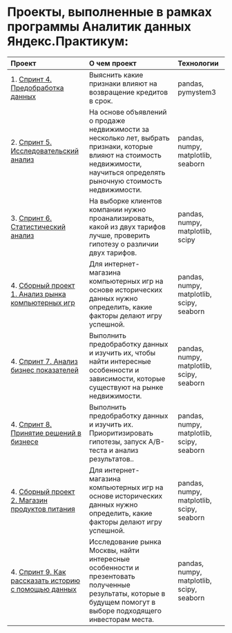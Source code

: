# Проекты, выполненные в рамках программы Аналитик данных Яндекс.Практикум:

| Проект                          | О чем проект                                                  | Технологии|
|:------------------------------|:-------------------------------------------------------------|:--------|
| 1. [Спринт 4. Предобработка данных](https://github.com/Bishopxzol/Yandex-practicum/tree/main/Cпринт%204%20Предобработка%20данных)| Выяснить какие признаки влияют на возвращение кредитов в срок.| pandas, pymystem3|
| 2. [Спринт 5. Исследовательский анализ](https://github.com/Bishopxzol/Yandex-practicum/tree/main/Спринт%205%20Исследовательский%20анализ%20данных)| На основе объявлений о продаже недвижимости за несколько лет, выбрать признаки, которые влияют на стоимость недвижимости, научиться определять рыночную стоимость недвижимости.| pandas, numpy, matplotlib, seaborn|
| 3. [Спринт 6. Статистический анализ](https://github.com/Bishopxzol/Yandex-practicum/tree/main/Спринт%206%20Статистический%20анализ%20данных)| На выборке клиентов компании нужно проанализировать, какой из двух тарифов лучше, проверить гипотезу о различии двух тарифов.| pandas, numpy, matplotlib, scipy|
| 4. [Сборный проект 1. Анализ рынка компьютерных игр](https://github.com/Bishopxzol/Yandex-practicum/tree/main/Сборный%20проект%20№1)| Для интернет-магазина компьютерных игр на основе исторических данных нужно определить, какие факторы делают игру успешной.| pandas, numpy, matplotlib, scipy, seaborn|
| 4. [Спринт 7. Анализ бизнес показателей](https://github.com/Bishopxzol/projects/tree/main/Спринт%207%20Анализ%20бизнес%20показателей)| Выполнить предобработку данных и изучить их, чтобы найти интересные особенности и зависимости, которые существуют на рынке недвижимости.| pandas, numpy, matplotlib, scipy, seaborn|
| 4. [Спринт 8. Принятие решений в бизнесе](https://github.com/Bishopxzol/projects/tree/main/Cпринт%208%20Принятие%20решений%20в%20бизнесе)| Выполнить предобработку данных и изучить их. Приоритизировать гипотезы, запуск A/B-теста и анализ результатов..| pandas, numpy, matplotlib, scipy, seaborn|
| 4. [Сборный проект 2. Магазин продуктов питания](https://github.com/Bishopxzol/projects/tree/main/Сброный%20проект%20№2)| Для интернет-магазина компьютерных игр на основе исторических данных нужно определить, какие факторы делают игру успешной.| pandas, numpy, matplotlib, scipy, seaborn|
| 4. [Спринт 9. Как рассказать историю с помощью данных](https://github.com/Bishopxzol/projects/tree/main/Спринт%209%20Как%20рассказать%20историю%20с%20помощью%20данных)| Исследование рынка Москвы, найти интересные особенности и презентовать полученные результаты, которые в будущем помогут в выборе подходящего инвесторам места.| pandas, numpy, matplotlib, scipy, seaborn|

